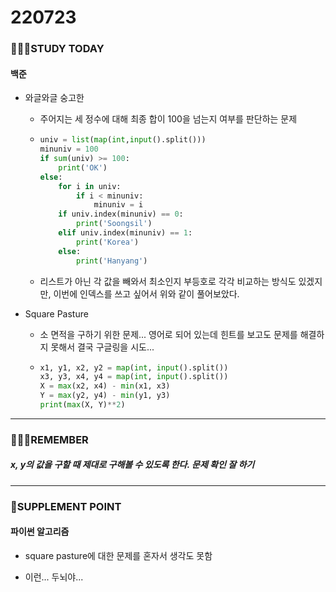 # 220723

### 👨🏼‍🏫STUDY TODAY

#### 백준

- 와글와글 숭고한
  
  - 주어지는 세 정수에 대해 최종 합이 100을 넘는지 여부를 판단하는 문제
  - ```python
    univ = list(map(int,input().split()))
    minuniv = 100
    if sum(univ) >= 100:
        print('OK')
    else:
        for i in univ:
            if i < minuniv:
                minuniv = i
        if univ.index(minuniv) == 0:
            print('Soongsil')
        elif univ.index(minuniv) == 1:
            print('Korea')
        else:
            print('Hanyang')  
    ```
  - 리스트가 아닌 각 값을 빼와서 최소인지 부등호로 각각 비교하는 방식도 있겠지만, 이번에 인덱스를 쓰고 싶어서 위와 같이 풀어보았다.

- Square Pasture
  
  - 소 면적을 구하기 위한 문제... 영어로 되어 있는데 힌트를 보고도 문제를 해결하지 못해서 결국 구글링을 시도...
  
  - ```python
    x1, y1, x2, y2 = map(int, input().split())
    x3, y3, x4, y4 = map(int, input().split())
    X = max(x2, x4) - min(x1, x3)
    Y = max(y2, y4) - min(y1, y3)
    print(max(X, Y)**2)
    ```

---

### 💆🏼‍♂️REMEMBER

##### x, y의 값을 구할 때 제대로 구해볼 수 있도록 한다. 문제 확인 잘 하기

---

### 💫SUPPLEMENT POINT

#### 파이썬 알고리즘

- square pasture에 대한 문제를 혼자서 생각도 못함

- 이런... 두뇌야...
